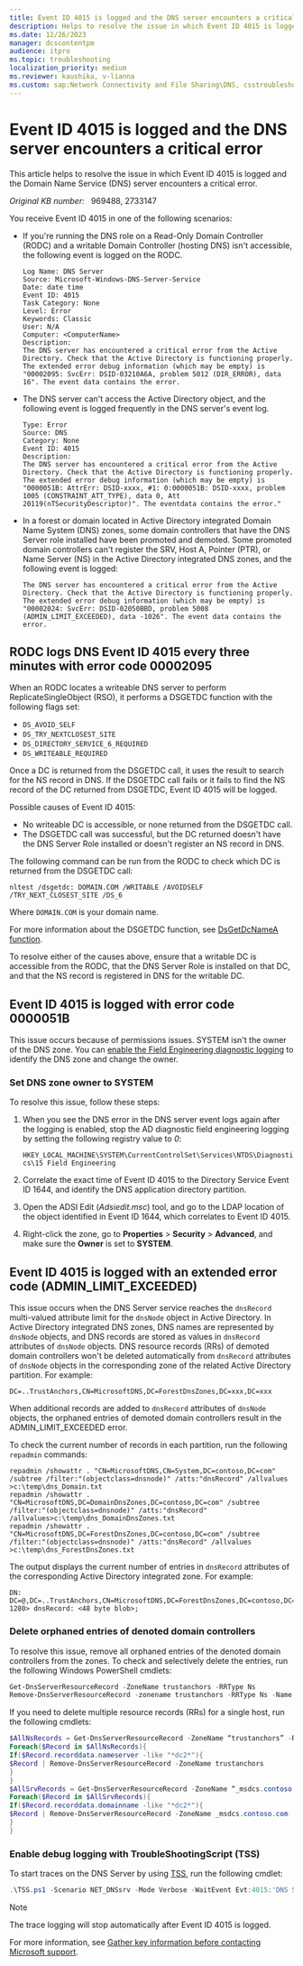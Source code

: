 ```yaml
---
title: Event ID 4015 is logged and the DNS server encounters a critical error
description: Helps to resolve the issue in which Event ID 4015 is logged and the Domain Name Service (DNS) server encounters a critical error.
ms.date: 12/26/2023
manager: dcscontentpm
audience: itpro
ms.topic: troubleshooting
localization_priority: medium
ms.reviewer: kaushika, v-lianna
ms.custom: sap:Network Connectivity and File Sharing\DNS, csstroubleshoot
---
```

# Event ID 4015 is logged and the DNS server encounters a critical error

This article helps to resolve the issue in which Event ID 4015 is logged and the Domain Name Service (DNS) server encounters a critical error.

_Original KB number:_ &nbsp; 969488, 2733147

You receive Event ID 4015 in one of the following scenarios:

- If you're running the DNS role on a Read-Only Domain Controller (RODC) and a writable Domain Controller (hosting DNS) isn't accessible, the following event is logged on the RODC.

    ```output
    Log Name: DNS Server
    Source: Microsoft-Windows-DNS-Server-Service
    Date: date time
    Event ID: 4015
    Task Category: None
    Level: Error
    Keywords: Classic
    User: N/A
    Computer: <ComputerName>
    Description:
    The DNS server has encountered a critical error from the Active Directory. Check that the Active Directory is functioning properly. The extended error debug information (which may be empty) is "00002095: SvcErr: DSID-03210A6A, problem 5012 (DIR_ERROR), data 16". The event data contains the error.
    ```

- The DNS server can't access the Active Directory object, and the following event is logged frequently in the DNS server's event log.

    ```output
    Type: Error
    Source: DNS
    Category: None
    Event ID: 4015
    Description:
    The DNS server has encountered a critical error from the Active Directory. Check that the Active Directory is functioning properly. The extended error debug information (which may be empty) is "0000051B: AttrErr: DSID-xxxx, #1: 0:0000051B: DSID-xxxx, problem 1005 (CONSTRAINT_ATT_TYPE), data 0, Att 20119(nTSecurityDescriptor)". The eventdata contains the error."
    ```

- In a forest or domain located in Active Directory integrated Domain Name System (DNS) zones, some domain controllers that have the DNS Server role installed have been promoted and demoted. Some promoted domain controllers can't register the SRV, Host A, Pointer (PTR), or Name Server (NS) in the Active Directory integrated DNS zones, and the following event is logged:

    ```ouput
    The DNS server has encountered a critical error from the Active Directory. Check that the Active Directory is functioning properly. The extended error debug information (which may be empty) is "00002024: SvcErr: DSID-02050BBD, problem 5008 (ADMIN_LIMIT_EXCEEDED), data -1026". The event data contains the error.
    ```

## RODC logs DNS Event ID 4015 every three minutes with error code 00002095

When an RODC locates a writeable DNS server to perform ReplicateSingleObject (RSO), it performs a DSGETDC function with the following flags set:

- `DS_AVOID_SELF`
- `DS_TRY_NEXTCLOSEST_SITE`
- `DS_DIRECTORY_SERVICE_6_REQUIRED`
- `DS_WRITEABLE_REQUIRED`

Once a DC is returned from the DSGETDC call, it uses the result to search for the NS record in DNS. If the DSGETDC call fails or it fails to find the NS record of the DC returned from DSGETDC, Event ID 4015 will be logged.

Possible causes of Event ID 4015:

- No writeable DC is accessible, or none returned from the DSGETDC call.
- The DSGETDC call was successful, but the DC returned doesn't have the DNS Server Role installed or doesn't register an NS record in DNS.

The following command can be run from the RODC to check which DC is returned from the DSGETDC call:

```console
nltest /dsgetdc: DOMAIN.COM /WRITABLE /AVOIDSELF /TRY_NEXT_CLOSEST_SITE /DS_6
```

Where `DOMAIN.COM` is your domain name.

For more information about the DSGETDC function, see [DsGetDcNameA function](/windows/win32/api/dsgetdc/nf-dsgetdc-dsgetdcnamea).

To resolve either of the causes above, ensure that a writable DC is accessible from the RODC, that the DNS Server Role is installed on that DC, and that the NS record is registered in DNS for the writable DC.

## Event ID 4015 is logged with error code 0000051B

This issue occurs because of permissions issues. SYSTEM isn't the owner of the DNS zone. You can [enable the Field Engineering diagnostic logging](../identity/configure-ad-and-lds-event-logging.md#enable-field-engineering-diagnostic-event-logging) to identify the DNS zone and change the owner.

### Set DNS zone owner to SYSTEM

To resolve this issue, follow these steps:

1. When you see the DNS error in the DNS server event logs again after the logging is enabled, stop the AD diagnostic field engineering logging by setting the following registry value to *0*:

    `HKEY_LOCAL_MACHINE\SYSTEM\CurrentControlSet\Services\NTDS\Diagnostics\15 Field Engineering`
2. Correlate the exact time of Event ID 4015 to the Directory Service Event ID 1644, and identify the DNS application directory partition.
3. Open the ADSI Edit (*Adsiedit.msc*) tool, and go to the LDAP location of the object identified in Event ID 1644, which correlates to Event ID 4015.
4. Right-click the zone, go to **Properties** > **Security** > **Advanced**, and make sure the **Owner** is set to **SYSTEM**.

## Event ID 4015 is logged with an extended error code (ADMIN_LIMIT_EXCEEDED)

This issue occurs when the DNS Server service reaches the `dnsRecord` multi-valued attribute limit for the `dnsNode` object in Active Directory. In Active Directory integrated DNS zones, DNS names are represented by `dnsNode` objects, and DNS records are stored as values in `dnsRecord` attributes of `dnsNode` objects. DNS resource records (RRs) of demoted domain controllers won't be deleted automatically from `dnsRecord` attributes of `dnsNode` objects in the corresponding zone of the related Active Directory partition. For example:

```output
DC=..TrustAnchors,CN=MicrosoftDNS,DC=ForestDnsZones,DC=xxx,DC=xxx
```

When additional records are added to `dnsRecord` attributes of `dnsNode` objects, the orphaned entries of demoted domain controllers result in the ADMIN_LIMIT_EXCEEDED error.

To check the current number of records in each partition, run the following `repadmin` commands:

```console
repadmin /showattr . "CN=MicrosoftDNS,CN=System,DC=contoso,DC=com" /subtree /filter:"(objectclass=dnsnode)" /atts:"dnsRecord" /allvalues >c:\temp\dns_Domain.txt
repadmin /showattr . "CN=MicrosoftDNS,DC=DomainDnsZones,DC=contoso,DC=com" /subtree /filter:"(objectclass=dnsnode)" /atts:"dnsRecord" /allvalues>c:\temp\dns_DomainDnsZones.txt
repadmin /showattr . "CN=MicrosoftDNS,DC=ForestDnsZones,DC=contoso,DC=com" /subtree /filter:"(objectclass=dnsnode)" /atts:"dnsRecord" /allvalues >c:\temp\dns_ForestDnsZones.txt
```

The output displays the current number of entries in `dnsRecord` attributes of the corresponding Active Directory integrated zone. For example:

```output
DN: DC=@,DC=..TrustAnchors,CN=MicrosoftDNS,DC=ForestDnsZones,DC=contoso,DC=com
1280> dnsRecord: <48 byte blob>;
```

### Delete orphaned entries of denoted domain controllers

To resolve this issue, remove all orphaned entries of the denoted domain controllers from the zones. To check and selectively delete the entries, run the following Windows PowerShell cmdlets:

```powershell
Get-DnsServerResourceRecord -ZoneName trustanchors -RRType Ns
Remove-DnsServerResourceRecord -zonename trustanchors -RRType Ns -Name “@” -RecordData DC.contoso.com
```

If you need to delete multiple resource records (RRs) for a single host, run the following cmdlets:

```powershell
$AllNsRecords = Get-DnsServerResourceRecord -ZoneName “trustanchors” -RRType Ns
Foreach($Record in $AllNsRecords){
If($Record.recorddata.nameserver -like "*dc2*"){
$Record | Remove-DnsServerResourceRecord -ZoneName trustanchors
}
}
$AllSrvRecords = Get-DnsServerResourceRecord -ZoneName “_msdcs.contoso.com” -RRType Srv
Foreach($Record in $AllSrvRecords){
If($Record.recorddata.domainname -like "*dc2*"){
$Record | Remove-DnsServerResourceRecord -ZoneName _msdcs.contoso.com
}
}
```

### Enable debug logging with TroubleShootingScript (TSS)

To start traces on the DNS Server by using [TSS](https://aka.ms/getTSS), run the following cmdlet:

```powershell
.\TSS.ps1 -Scenario NET_DNSsrv -Mode Verbose -WaitEvent Evt:4015:'DNS Server'
```

> [!NOTE]
> The trace logging will stop automatically after Event ID 4015 is logged.

For more information, see [Gather key information before contacting Microsoft support](troubleshoot-dns-guidance.md#gather-key-information-before-contacting-microsoft-support).
